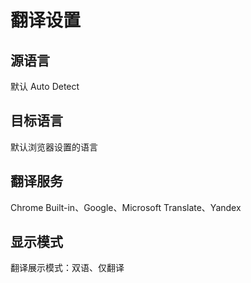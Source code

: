 # 翻译设置

## 源语言

默认 Auto Detect

## 目标语言

默认浏览器设置的语言

## 翻译服务

Chrome Built-in、Google、Microsoft Translate、Yandex

## 显示模式

翻译展示模式：双语、仅翻译

